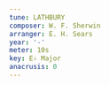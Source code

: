 ```yaml
---
tune: LATHBURY
composer: W. F. Sherwin
arranger: E. H. Sears
year: '-'
meter: 10s
key: E♭ Major
anacrusis: 0
---
```

